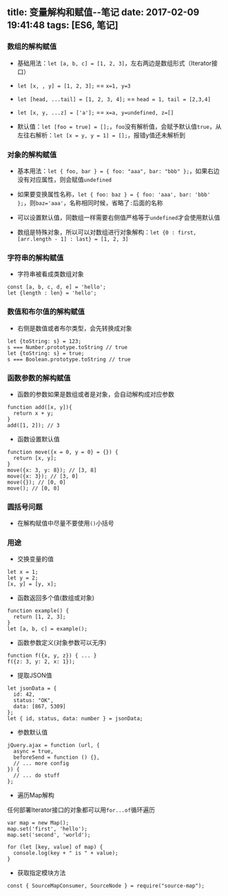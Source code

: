 title: 变量解构和赋值--笔记
date: 2017-02-09 19:41:48
tags: [ES6, 笔记]
---
### 数组的解构赋值

* 基础用法：`let [a, b, c] = [1, 2, 3]`，左右两边是数组形式（Iterator接口）
 * `let [x, , y] = [1, 2, 3];` == `x=1, y=3`
 * `let [head, ...tail] = [1, 2, 3, 4];` == `head = 1, tail = [2,3,4]`
 * `let [x, y, ...z] = ['a'];` == `x=a, y=undefined, z=[]`

* 默认值：`let [foo = true] = [];`，`foo`没有解析值，会赋予默认值`true`，从左往右解析：`let [x = y, y = 1] = [];`，报错y值还未解析到

<!-- more -->

### 对象的解构赋值

* 基本用法：`let { foo, bar } = { foo: "aaa", bar: "bbb" };`，如果右边没有对应属性，则会赋值`undefined`

* 如果要变换属性名称，`let { foo: baz } = { foo: 'aaa', bar: 'bbb' };`，则`baz='aaa'`，名称相同时候，省略了`:`后面的名称

* 可以设置默认值，同数组一样需要右侧值严格等于`undefined`才会使用默认值

* 数组是特殊对象，所以可以对数组进行对象解构：`let {0 : first, [arr.length - 1] : last} = [1, 2, 3]`

### 字符串的解构赋值

* 字符串被看成类数组对象

```
const [a, b, c, d, e] = 'hello';
let {length : len} = 'hello';
```

### 数值和布尔值的解构赋值

* 右侧是数值或者布尔类型，会先转换成对象

```
let {toString: s} = 123;
s === Number.prototype.toString // true
let {toString: s} = true;
s === Boolean.prototype.toString // true
```

### 函数参数的解构赋值

* 函数的参数如果是数组或者是对象，会自动解构成对应参数

```
function add([x, y]){
  return x + y;
}
add([1, 2]); // 3
```

* 函数设置默认值

```
function move({x = 0, y = 0} = {}) {
  return [x, y];
}
move({x: 3, y: 8}); // [3, 8]
move({x: 3}); // [3, 0]
move({}); // [0, 0]
move(); // [0, 0]
```

### 圆括号问题

* 在解构赋值中尽量不要使用`()`小括号

### 用途

* 交换变量的值

```
let x = 1;
let y = 2;
[x, y] = [y, x];
```

* 函数返回多个值(数组或对象)

```
function example() {
  return [1, 2, 3];
}
let [a, b, c] = example();
```

* 函数参数定义(对象参数可以无序)

```
function f({x, y, z}) { ... }
f({z: 3, y: 2, x: 1});
```

* 提取JSON值

```
let jsonData = {
  id: 42,
  status: "OK",
  data: [867, 5309]
};
let { id, status, data: number } = jsonData;
```

* 参数默认值

```
jQuery.ajax = function (url, {
  async = true,
  beforeSend = function () {},
  // ... more config
}) {
  // ... do stuff
};
```

* 遍历Map解构

任何部署Iterator接口的对象都可以用`for...of`循环遍历

```
var map = new Map();
map.set('first', 'hello');
map.set('second', 'world');

for (let [key, value] of map) {
  console.log(key + " is " + value);
}
```

* 获取指定模块方法

`const { SourceMapConsumer, SourceNode } = require("source-map");`